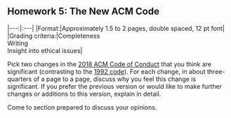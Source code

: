 ## Homework 5: The New ACM Code

|---:|:---|
|Format:|Approximately 1.5 to 2 pages, double spaced, 12 pt font|
|Grading criteria:|Completeness<br>Writing<br>Insight into ethical issues|

Pick two changes in the [2018 ACM Code of Conduct](https://ethics.acm.org/) that you think are significant (contrasting to the [1992 code](https://ethics.acm.org/code-of-ethics/previous-versions/1992-acm-code/)). For each change, in about three-quarters of a page to a page, discuss why you feel this change is significant. If you prefer the previous version or would like to make further changes or additions to this version, explain in detail.

Come to section prepared to discuss your opinions.